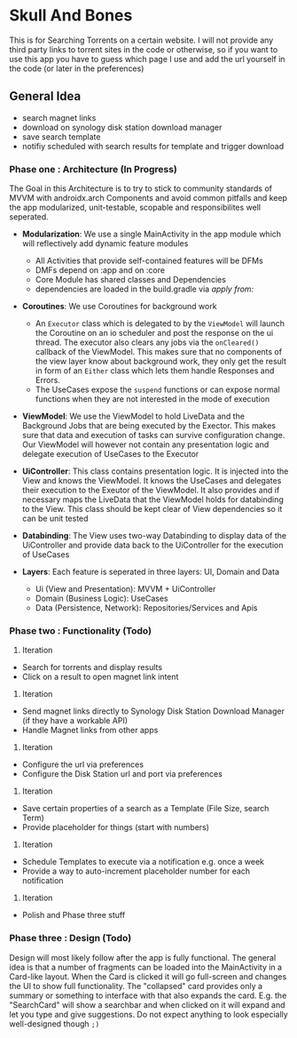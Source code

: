 # Skull And Bones

This is for Searching Torrents on a certain website. I will not provide any third party links to torrent sites in the
code or otherwise, so if you want to use this app you have to guess which page I use and add the url yourself in the 
code (or later in the preferences)


## General Idea
* search magnet links
* download on synology disk station download manager
* save search template
* notifiy scheduled with search results for template and trigger download

### Phase one : Architecture   (In Progress)

The Goal in this Architecture is to try to stick to community standards of MVVM with androidx.arch Components and avoid
common pitfalls and keep the app modularized, unit-testable, scopable and responsibilites well seperated.

- **Modularization**: We use a single MainActivity in the app module which will reflectively add dynamic feature modules
   - All Activities that provide self-contained features will be DFMs
   - DMFs depend on :app and on :core
   - Core Module has shared classes and Dependencies
   - dependencies are loaded in the build.gradle via *apply from:*
   
- **Coroutines**: We use Coroutines for background work
  - An `Executor` class which is delegated to by the `ViewModel` will launch the Coroutine on an io scheduler and post
  the response on the ui thread. The executor also clears any jobs via the `onCleared()` callback of the ViewModel. 
  This  makes sure that no components of the view layer know about background work, they only get the result in form of
  an `Either` class which lets them handle Responses and Errors.
  - The UseCases expose the `suspend` functions or can expose normal functions when they are not interested in the mode
  of execution
  
- **ViewModel**: We use the ViewModel to hold LiveData and the Background Jobs that are being executed by the Exector. 
This makes sure that data and execution of tasks can survive configuration change. Our ViewModel will however not 
contain any presentation logic and delegate execution of UseCases to the Executor

- **UiController**: This class contains presentation logic. It is injected into the View and knows the ViewModel. It knows
the UseCases and delegates their execution to the Exeutor of the ViewModel. It also provides and if necessary maps
the LiveData that the ViewModel holds for databinding to the View. This class should be kept clear of View dependencies
so it can be unit tested

- **Databinding**: The View uses two-way Databinding to display data of the UiController and provide data back to the 
UiController for the execution of UseCases

- **Layers**: Each feature is seperated in three layers: UI, Domain and Data
  - Ui (View and Presentation): MVVM + UiController
  - Domain (Business Logic): UseCases
  - Data (Persistence, Network): Repositories/Services and Apis

### Phase two : Functionality   (Todo)

1. Iteration
  - Search for torrents and display results
  - Click on a result to open magnet link intent

1. Iteration
  - Send magnet links directly to Synology Disk Station Download Manager (if they have a workable API)
  - Handle Magnet links from other apps
  
1. Iteration
  - Configure the url via preferences
  - Configure the Disk Station url and port via preferences

1. Iteration
  - Save certain properties of a search as a Template (File Size, search Term)
  - Provide placeholder for things (start with numbers)

1. Iteration
  - Schedule Templates to execute via a notification e.g. once a week
  - Provide a way to auto-increment placeholder number for each notification
  
1. Iteration
  - Polish and Phase three stuff

### Phase three : Design   (Todo)

Design will most likely follow after the app is fully functional. The general idea is that a number of fragments can be
loaded into the MainActivity in a Card-like layout. When the Card is clicked it will go full-screen and changes the UI to
show full functionality. The "collapsed" card provides only a summary or something to interface with that also expands
the card. E.g. the "SearchCard" will show a searchbar and when clicked on it will expand and let you type and give
suggestions. Do not expect anything to look especially well-designed though `;)`

